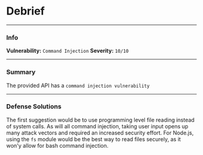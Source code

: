# Debrief
---
### Info
**Vulnerability:** `Command Injection`
**Severity:** `10/10`

---
### Summary
The provided API has a `command injection vulnerability`

---

### Defense Solutions

The first suggestion would be to use programming level file reading instead of system calls. As will all command injection, taking user input opens up many attack vectors and required an increased security effort. For Node.js, using the `fs` module would be the best way to read files securely, as it won'y allow for bash command injection.
